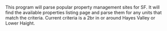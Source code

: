 This program will parse popular property management sites for SF.
It will find the available properties listing page and parse them for any units that match the criteria.
Current criteria is a 2br in or around Hayes Valley or Lower Haight.
